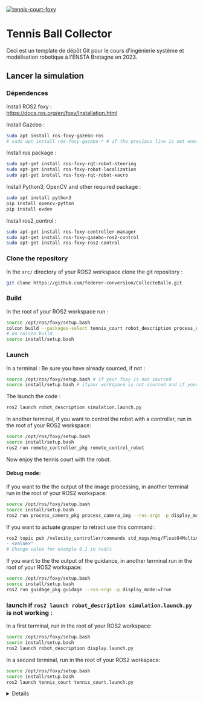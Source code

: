 [![tennis-court-foxy](https://github.com/nathan-teaching/CollecteBalle/actions/workflows/tennis_court-foxy.yaml/badge.svg)](https://github.com/nathan-teaching/CollecteBalle/actions/workflows/tennis_court-foxy.yaml)
# Tennis Ball Collector

Ceci est un template de dépôt Git pour le cours d'ingénierie système et modélisation robotique à l'ENSTA Bretagne en 2023.

## Lancer la simulation

### Dépendences

Install ROS2 foxy :  
https://docs.ros.org/en/foxy/Installation.html

Install Gazebo :
```bash
sudo apt install ros-foxy-gazebo-ros
# sudo apt install ros-foxy-gazebo-* # if the previous line is not enough
```

Install ros package :
```bash
sudo apt-get install ros-foxy-rqt-robot-steering
sudo apt-get install ros-foxy-robot-localization
sudo apt-get install ros-foxy-rqt-robot-xacro
```

Install Python3, OpenCV and other required package :
```bash
sudo apt install python3
pip install opencv-python
pip install evdev
```

Install ros2_control :

```bash
sudo apt-get install ros-foxy-controller-manager
sudo apt-get install ros-foxy-gazebo-ros2-control
sudo apt-get install ros-foxy-ros2-control
```

### Clone the repository

In the `src/` directory of your ROS2 workspace clone the git repository :
```bash
git clone https://github.com/federer-conversion/CollecteBalle.git
```

### Build

In the root of your ROS2 workspace run :
```bash
source /opt/ros/foxy/setup.bash
colcon build --packages-select tennis_court robot_description process_camera_pkg guidage_pkg remote_controller_pkg
# ou colcon build
source install/setup.bash
```

### Launch

In a terminal :
Be sure you have already sourced, if not :
```bash
source /opt/ros/foxy/setup.bash # if your foxy is not sourced
source install/setup.bash # ifyour workspace is not sourced and if your are in the root of your worksapce
```

The launch the code :
```bash
ros2 launch robot_description simulation.launch.py
```

In another terminal, if you want to control the robot with a controller, run in the root of your ROS2 workspace:

```bash
source /opt/ros/foxy/setup.bash
source install/setup.bash
ros2 run remote_controller_pkg remote_control_robot
```

Now enjoy the tennis court with the robot.

#### Debug mode:

If you want to the the output of the image processing, in another terminal run in the root of your ROS2 workspace:

```bash
source /opt/ros/foxy/setup.bash
source install/setup.bash
ros2 run process_camera_pkg process_camera_img --ros-args -p display_mode:=True
```

If you want to actuate grasper to retract use this command :
```bash
ros2 topic pub /velocity_controller/commands std_msgs/msg/Float64MultiArray "data:
- <value>"
# Change value for example 0.1 in rad/s
```

If you want to the the output of the guidance, in another terminal run in the root of your ROS2 workspace:

```bash
source /opt/ros/foxy/setup.bash
source install/setup.bash
ros2 run guidage_pkg guidage --ros-args -p display_mode:=True
```

### launch if `ros2 launch robot_description simulation.launch.py` is not working : 
In a first terminal, run in the root of your ROS2 workspace:
```bash
source /opt/ros/foxy/setup.bash
source install/setup.bash
ros2 launch robot_description display.launch.py
```

In a second terminal, run in the root of your ROS2 workspace:
```bash
source /opt/ros/foxy/setup.bash
source install/setup.bash
ros2 launch tennis_court tennis_court.launch.py
```
<details>



## Groupe

### Membres

* Damien Esnault
* Mirado Rajaomarosata
* Nicolas Defour
* Maël Godard
* Hugo Yverneau 

### Data sheet

Vous trouverez les documentations de communication entre client et équipes ici :
- Design du robot : [robot_design](data_sheet/robot_design.jpg)
- Chiffage prix : [chiffrage](data_sheet/prix.txt)
- Documentation technique : [Doc tech](data_sheet/doc_tec.txt)



### Gestion de projet

https://tree.taiga.io/project/d_snlt_work_account-federer-reconversions/

## Structure du dépôt

Ce dépôt doit être cloné dans le dossier `src` d'un workspace ROS 2.

### Package `tennis_court`

Le dossier `tennis_court` est un package ROS contenant le monde dans lequel le robot ramasseur de balle devra évoluer ainsi qu'un script permettant de faire apparaître des balles dans la simulation.
Ce package ne doit pas être modifié.
Consulter le [README](tennis_court/README.md) du package pour plus d'informations.


### Documents et liens utiles

Le dossier `docs` contient tous les documents utiles au projet:
- Des [instructions pour utiliser Git](docs/GitWorkflow_fork.md)
- Un [Mémo pour ROS 2 et Gazebo](docs/Memo_ROS2.pdf)
- Les [slides de la présentation Git](docs/GitPresentation.pdf)
- Des [informations pour Github Actions](docs/GithubActions.md)
- Des [informations sur les Normes et les Styles pour du code](docs/Linters.md)

Pour controler des actionneurs : 
- [Projet : ros2\_control](https://github.com/ros-controls)


### Rapports

Le dossier `reports` doit être rempli avec les rapports d'[objectifs](../reports/GoalsTemplate.md) et de [rétrospectives](../reports/DebriefTemplate.md) en suivant les deux templates mis à disposition. Ces deux rapports doivent être rédigés respectivement au début et à la fin de chaque sprint.
